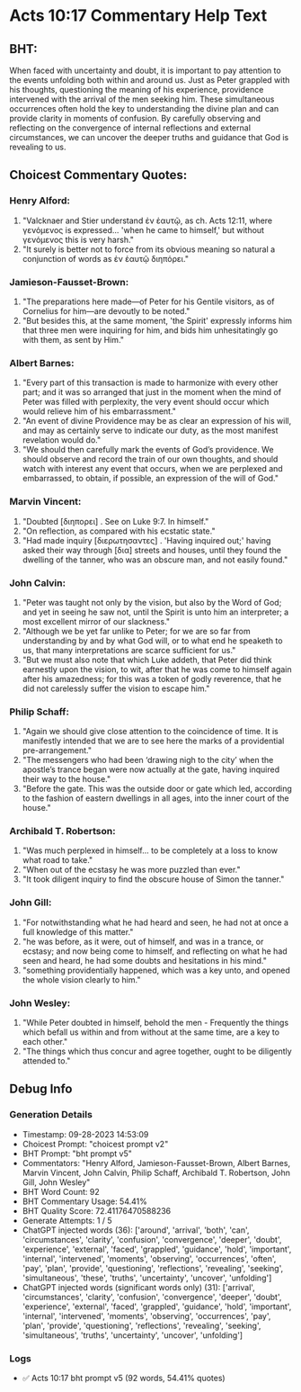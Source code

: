 # Acts 10:17 Commentary Help Text

## BHT:
When faced with uncertainty and doubt, it is important to pay attention to the events unfolding both within and around us. Just as Peter grappled with his thoughts, questioning the meaning of his experience, providence intervened with the arrival of the men seeking him. These simultaneous occurrences often hold the key to understanding the divine plan and can provide clarity in moments of confusion. By carefully observing and reflecting on the convergence of internal reflections and external circumstances, we can uncover the deeper truths and guidance that God is revealing to us.

## Choicest Commentary Quotes:
### Henry Alford:
1. "Valcknaer and Stier understand ἐν ἑαυτῷ, as ch. Acts 12:11, where γενόμενος is expressed... 'when he came to himself,' but without γενόμενος this is very harsh."
2. "It surely is better not to force from its obvious meaning so natural a conjunction of words as ἐν ἑαυτῷ διηπόρει."

### Jamieson-Fausset-Brown:
1. "The preparations here made—of Peter for his Gentile visitors, as of Cornelius for him—are devoutly to be noted."
2. "But besides this, at the same moment, 'the Spirit' expressly informs him that three men were inquiring for him, and bids him unhesitatingly go with them, as sent by Him."

### Albert Barnes:
1. "Every part of this transaction is made to harmonize with every other part; and it was so arranged that just in the moment when the mind of Peter was filled with perplexity, the very event should occur which would relieve him of his embarrassment."
2. "An event of divine Providence may be as clear an expression of his will, and may as certainly serve to indicate our duty, as the most manifest revelation would do."
3. "We should then carefully mark the events of God’s providence. We should observe and record the train of our own thoughts, and should watch with interest any event that occurs, when we are perplexed and embarrassed, to obtain, if possible, an expression of the will of God."

### Marvin Vincent:
1. "Doubted [διηπορει] . See on Luke 9:7. In himself."
2. "On reflection, as compared with his ecstatic state."
3. "Had made inquiry [διερωτησαντες] . 'Having inquired out;' having asked their way through [δια] streets and houses, until they found the dwelling of the tanner, who was an obscure man, and not easily found."

### John Calvin:
1. "Peter was taught not only by the vision, but also by the Word of God; and yet in seeing he saw not, until the Spirit is unto him an interpreter; a most excellent mirror of our slackness."
2. "Although we be yet far unlike to Peter; for we are so far from understanding by and by what God will, or to what end he speaketh to us, that many interpretations are scarce sufficient for us."
3. "But we must also note that which Luke addeth, that Peter did think earnestly upon the vision, to wit, after that he was come to himself again after his amazedness; for this was a token of godly reverence, that he did not carelessly suffer the vision to escape him."

### Philip Schaff:
1. "Again we should give close attention to the coincidence of time. It is manifestly intended that we are to see here the marks of a providential pre-arrangement."
2. "The messengers who had been ‘drawing nigh to the city’ when the apostle’s trance began were now actually at the gate, having inquired their way to the house."
3. "Before the gate. This was the outside door or gate which led, according to the fashion of eastern dwellings in all ages, into the inner court of the house."

### Archibald T. Robertson:
1. "Was much perplexed in himself... to be completely at a loss to know what road to take." 
2. "When out of the ecstasy he was more puzzled than ever."
3. "It took diligent inquiry to find the obscure house of Simon the tanner."

### John Gill:
1. "For notwithstanding what he had heard and seen, he had not at once a full knowledge of this matter."
2. "he was before, as it were, out of himself, and was in a trance, or ecstasy; and now being come to himself, and reflecting on what he had seen and heard, he had some doubts and hesitations in his mind."
3. "something providentially happened, which was a key unto, and opened the whole vision clearly to him."

### John Wesley:
1. "While Peter doubted in himself, behold the men - Frequently the things which befall us within and from without at the same time, are a key to each other."
2. "The things which thus concur and agree together, ought to be diligently attended to."


## Debug Info
### Generation Details
- Timestamp: 09-28-2023 14:53:09
- Choicest Prompt: "choicest prompt v2"
- BHT Prompt: "bht prompt v5"
- Commentators: "Henry Alford, Jamieson-Fausset-Brown, Albert Barnes, Marvin Vincent, John Calvin, Philip Schaff, Archibald T. Robertson, John Gill, John Wesley"
- BHT Word Count: 92
- BHT Commentary Usage: 54.41%
- BHT Quality Score: 72.41176470588236
- Generate Attempts: 1 / 5
- ChatGPT injected words (36):
	['around', 'arrival', 'both', 'can', 'circumstances', 'clarity', 'confusion', 'convergence', 'deeper', 'doubt', 'experience', 'external', 'faced', 'grappled', 'guidance', 'hold', 'important', 'internal', 'intervened', 'moments', 'observing', 'occurrences', 'often', 'pay', 'plan', 'provide', 'questioning', 'reflections', 'revealing', 'seeking', 'simultaneous', 'these', 'truths', 'uncertainty', 'uncover', 'unfolding']
- ChatGPT injected words (significant words only) (31):
	['arrival', 'circumstances', 'clarity', 'confusion', 'convergence', 'deeper', 'doubt', 'experience', 'external', 'faced', 'grappled', 'guidance', 'hold', 'important', 'internal', 'intervened', 'moments', 'observing', 'occurrences', 'pay', 'plan', 'provide', 'questioning', 'reflections', 'revealing', 'seeking', 'simultaneous', 'truths', 'uncertainty', 'uncover', 'unfolding']

### Logs
- ✅ Acts 10:17 bht prompt v5 (92 words, 54.41% quotes)